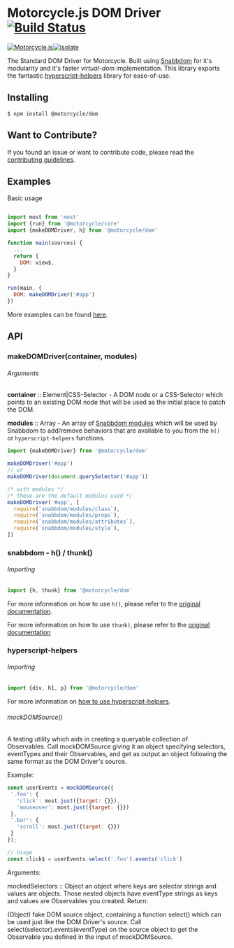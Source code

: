 # Motorcycle.js DOM Driver [![Build Status](https://travis-ci.org/motorcyclejs/dom.svg?branch=develop)](https://travis-ci.org/motorcyclejs/dom)
[![Motorcycle.js](https://img.shields.io/badge/Motorcycle.js-compatible-brightgreen.svg)](https://github.com/motorcyclejs)[![isolate](https://img.shields.io/badge/isolate-compatible-brightgreen.svg)](https://github.com/cyclejs/isolate)

The Standard DOM Driver for Motorcycle. Built using [Snabbdom](https://github.com/paldepind/snabbdom) for it's modularity and it's faster *virtual-dom* implementation. This library exports the fantastic [hyperscript-helpers](https://github.com/ohanhi/hyperscript-helpers) library for ease-of-use.

## Installing
```
$ npm install @motorcycle/dom
```

## Want to Contribute?

If you found an issue or want to contribute code, please read
the [contributing guidelines](https://github.com/motorcyclejs/motorcycle/blob/master/CONTRIBUTING.md).

## Examples
Basic usage

```js

import most from 'most'
import {run} from '@motorcycle/core'
import {makeDOMDriver, h} from '@motorcycle/dom'

function main(sources) {
  ...
  return {
    DOM: view$,
  }
}

run(main, {
  DOM: makeDOMDriver('#app')
})
```

More examples can be found [here](https://github.com/motorcyclejs/examples).

## API

### makeDOMDriver(container, modules)

###### Arguments

**container** :: Element|CSS-Selector - A DOM node or a CSS-Selector which points to an existing DOM node that will be used as the initial place to patch the DOM.

**modules** :: Array - An array of [Snabbdom modules](https://github.com/paldepind/snabbdom#creating-modules) which will be used by Snabbdom to add/remove behaviors that are available to you from the `h()` or `hyperscript-helpers` functions.

```js
import {makeDOMDriver} from '@motorcycle/dom'

makeDOMDriver('#app')
// or
makeDOMDriver(document.querySelector('#app'))

/* with modules */
/* these are the default modules used */
makeDOMDriver('#app', [
  require(`snabbdom/modules/class`),
  require(`snabbdom/modules/props`),
  require(`snabbdom/modules/attributes`),
  require(`snabbdom/modules/style`),
])
```

### snabbdom - h() / thunk()

###### Importing
```js
import {h, thunk} from '@motorcycle/dom'
```

For more information on how to use `h()`, please refer to the [original documentation](https://github.com/paldepind/snabbdom#snabbdomh).

For more information on how to use `thunk)`, please refer to the [original documentation](https://github.com/paldepind/snabbdom#thunks)

### hyperscript-helpers

###### Importing
```js
import {div, h1, p} from '@motorcycle/dom'
```

For more information on [how to use hyperscript-helpers](https://github.com/ohanhi/hyperscript-helpers#how-to-use).

###### mockDOMSource()
A testing utility which aids in creating a queryable collection of Observables. Call mockDOMSource giving it an object specifying selectors, eventTypes and their Observables, and get as output an object following the same format as the DOM Driver's source.

Example:
```js
const userEvents = mockDOMSource({
 '.foo': {
   'click': most.just({target: {}}),
   'mouseover': most.just({target: {}})
 },
 '.bar': {
   'scroll': most.just({target: {}})
 }
});

// Usage
const click$ = userEvents.select('.foo').events('click')
```
Arguments:

mockedSelectors :: Object an object where keys are selector strings and values are objects. Those nested objects have eventType strings as keys and values are Observables you created.
Return:

(Object) fake DOM source object, containing a function select() which can be used just like the DOM Driver's source. Call select(selector).events(eventType) on the source object to get the Observable you defined in the input of mockDOMSource.
